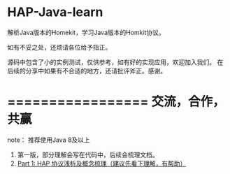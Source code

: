 HAP-Java-learn
==========
解析Java版本的Homekit，学习Java版本的Homkit协议。

如有不妥之处，还烦请各位给予指正。

源码中包含了小的实例测试，仅供参考，如有好的实现应用，欢迎加入我们。
在后续的分享中如果有不合适的地方，还请批评斧正。感谢。

=================
交流，合作，共赢
=================
note：
推荐使用Java 8及以上

1. 第一版，部分理解会写在代码中，后续会梳理文档。
1. [Part 1: HAP 协议浅析及概念梳理（建议先看下理解，有帮助）](https://github.com/TianlongZhang0625s/HAP-Java-learn/blob/master/referenceDocs/HAP(HomeKit%20Accessory%20Protocol)%E5%8D%8F%E8%AE%AE%E6%B5%85%E6%9E%90.md#part-1-haphomekit-accessory-protocol%E5%8D%8F%E8%AE%AE%E6%B5%85%E6%9E%90)

